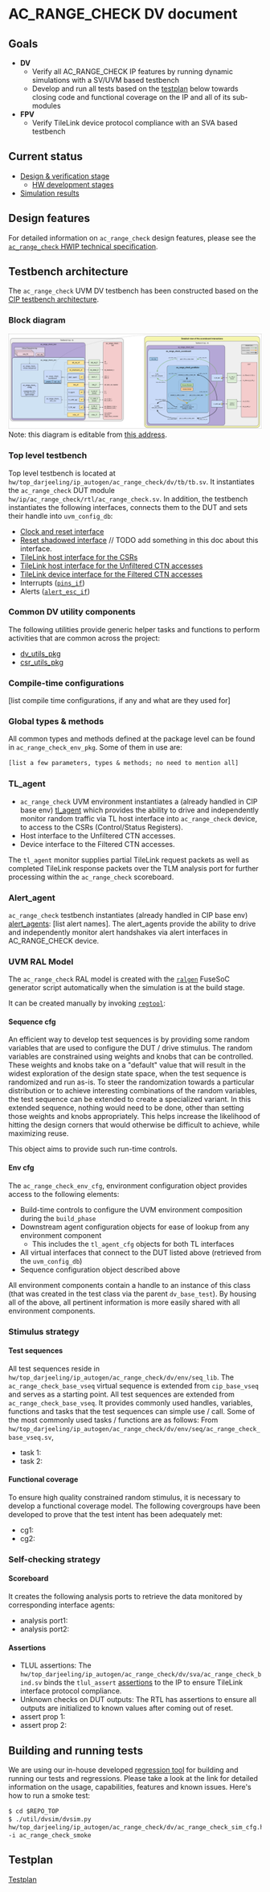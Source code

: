 # AC_RANGE_CHECK DV document

## Goals
* **DV**
  * Verify all AC_RANGE_CHECK IP features by running dynamic simulations with a SV/UVM based testbench
  * Develop and run all tests based on the [testplan](#testplan) below towards closing code and functional coverage on the IP and all of its sub-modules
* **FPV**
  * Verify TileLink device protocol compliance with an SVA based testbench

## Current status
* [Design & verification stage](../../../../README.md)
  * [HW development stages](../../../../../doc/project_governance/development_stages.md)
* [Simulation results](https://reports.opentitan.org/hw/top_darjeeling/ip_autogen/ac_range_check/dv/latest/report.html)

## Design features
For detailed information on `ac_range_check` design features, please see the [`ac_range_check` HWIP technical specification](../README.md).

## Testbench architecture
The `ac_range_check` UVM DV testbench has been constructed based on the [CIP testbench architecture](../../../../dv/sv/cip_lib/README.md).

### Block diagram
![Block diagram](./doc/tb.svg)
Note: this diagram is editable from [this address](https://docs.google.com/drawings/d/1-0r4V6H8RwLeiAa3ng73vcDZdCbeeuFDYPZcX-QXRYo/edit?usp=sharing).

### Top level testbench
Top level testbench is located at `hw/top_darjeeling/ip_autogen/ac_range_check/dv/tb/tb.sv`.
It instantiates the `ac_range_check` DUT module `hw/ip/ac_range_check/rtl/ac_range_check.sv`.
In addition, the testbench instantiates the following interfaces, connects them to the DUT and sets their handle into `uvm_config_db`:
* [Clock and reset interface](../../../../dv/sv/common_ifs/README.md)
* [Reset shadowed interface](../../../../dv/sv/common_ifs/README.md)  // TODO add something in this doc about this interface.
* [TileLink host interface for the CSRs](../../../../dv/sv/tl_agent/README.md)
* [TileLink host interface for the Unfiltered CTN accesses](../../../../dv/sv/tl_agent/README.md)
* [TileLink device interface for the Filtered CTN accesses](../../../../dv/sv/tl_agent/README.md)
* Interrupts ([`pins_if`](../../../../dv/sv/common_ifs/README.md))
* Alerts ([`alert_esc_if`](../../../../dv/sv/alert_esc_agent/README.md))


### Common DV utility components
The following utilities provide generic helper tasks and functions to perform activities that are common across the project:
* [dv_utils_pkg](../../../../dv/sv/dv_utils/README.md)
* [csr_utils_pkg](../../../../dv/sv/csr_utils/README.md)

### Compile-time configurations
[list compile time configurations, if any and what are they used for]

### Global types & methods
All common types and methods defined at the package level can be found in `ac_range_check_env_pkg`.
Some of them in use are:
```systemverilog
[list a few parameters, types & methods; no need to mention all]
```

### TL_agent
* `ac_range_check` UVM environment instantiates a (already handled in CIP base env) [tl_agent](../../../../dv/sv/tl_agent/README.md) which provides the ability to drive and independently monitor random traffic via TL host interface into `ac_range_check` device, to access to the CSRs (Control/Status Registers).
* Host interface to the Unfiltered CTN accesses.
* Device interface to the Filtered CTN accesses.

The `tl_agent` monitor supplies partial TileLink request packets as well as completed TileLink response packets over the TLM analysis port for further processing within the `ac_range_check` scoreboard.

### Alert_agent
`ac_range_check` testbench instantiates (already handled in CIP base env) [alert_agents](../../../../dv/sv/alert_esc_agent/README.md):
[list alert names].
The alert_agents provide the ability to drive and independently monitor alert handshakes via alert interfaces in AC_RANGE_CHECK device.

### UVM RAL Model
The `ac_range_check` RAL model is created with the [`ralgen`](../../../../dv/tools/ralgen/README.md) FuseSoC generator script automatically when the simulation is at the build stage.

It can be created manually by invoking [`regtool`](../../../../../util/reggen/doc/setup_and_use.md):

#### Sequence cfg
An efficient way to develop test sequences is by providing some random variables that are used to configure the DUT / drive stimulus.
The random variables are constrained using weights and knobs that can be controlled.
These weights and knobs take on a "default" value that will result in the widest exploration of the design state space, when the test sequence is randomized and run as-is.
To steer the randomization towards a particular distribution or to achieve interesting combinations of the random variables, the test sequence can be extended to create a specialized variant.
In this extended sequence, nothing would need to be done, other than setting those weights and knobs appropriately.
This helps increase the likelihood of hitting the design corners that would otherwise be difficult to achieve, while maximizing reuse.

This object aims to provide such run-time controls.

#### Env cfg
The `ac_range_check_env_cfg`, environment configuration object provides access to the following elements:
* Build-time controls to configure the UVM environment composition during the `build_phase`
* Downstream agent configuration objects for ease of lookup from any environment component
  * This includes the `tl_agent_cfg` objects for both TL interfaces
* All virtual interfaces that connect to the DUT listed above (retrieved from the `uvm_config_db`)
* Sequence configuration object described above

All environment components contain a handle to an instance of this class (that was created in the test class via the parent `dv_base_test`).
By housing all of the above, all pertinent information is more easily shared with all environment components.

### Stimulus strategy
#### Test sequences
All test sequences reside in `hw/top_darjeeling/ip_autogen/ac_range_check/dv/env/seq_lib`.
The `ac_range_check_base_vseq` virtual sequence is extended from `cip_base_vseq` and serves as a starting point.
All test sequences are extended from `ac_range_check_base_vseq`.
It provides commonly used handles, variables, functions and tasks that the test sequences can simple use / call.
Some of the most commonly used tasks / functions are as follows: From `hw/top_darjeeling/ip_autogen/ac_range_check/dv/env/seq/ac_range_check_base_vseq.sv`,
* task 1:
* task 2:

#### Functional coverage
To ensure high quality constrained random stimulus, it is necessary to develop a functional coverage model.
The following covergroups have been developed to prove that the test intent has been adequately met:
* cg1:
* cg2:

### Self-checking strategy
#### Scoreboard
It creates the following analysis ports to retrieve the data monitored by corresponding interface agents:
* analysis port1:
* analysis port2:
<!-- explain inputs monitored, flow of data and outputs checked -->

#### Assertions
* TLUL assertions: The `hw/top_darjeeling/ip_autogen/ac_range_check/dv/sva/ac_range_check_bind.sv` binds the `tlul_assert` [assertions](../../../../ip/tlul/doc/TlulProtocolChecker.md) to the IP to ensure TileLink interface protocol compliance.
* Unknown checks on DUT outputs: The RTL has assertions to ensure all outputs are initialized to known values after coming out of reset.
* assert prop 1:
* assert prop 2:

## Building and running tests
We are using our in-house developed [regression tool](../../../../../util/dvsim/README.md) for building and running our tests and regressions.
Please take a look at the link for detailed information on the usage, capabilities, features and known issues.
Here's how to run a smoke test:
```console
$ cd $REPO_TOP
$ ./util/dvsim/dvsim.py hw/top_darjeeling/ip_autogen/ac_range_check/dv/ac_range_check_sim_cfg.hjson -i ac_range_check_smoke
```

## Testplan
[Testplan](../data/ac_range_check_testplan.hjson)
